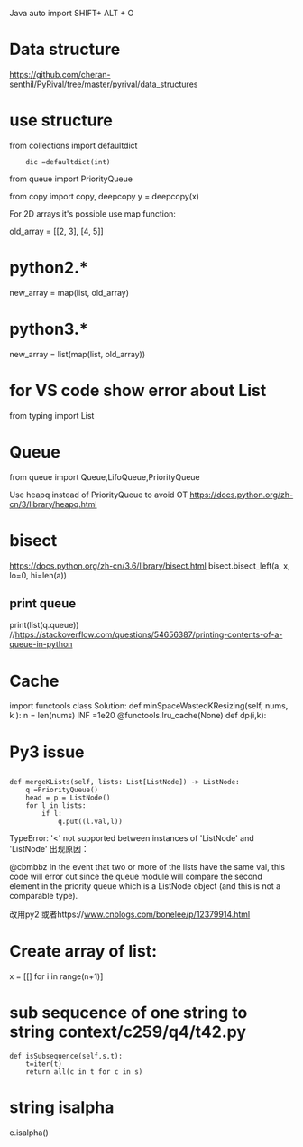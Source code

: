Java auto import SHIFT+ ALT + O

# Data structure 
https://github.com/cheran-senthil/PyRival/tree/master/pyrival/data_structures


# use structure

from collections import defaultdict
```
    dic =defaultdict(int)
```

from queue import PriorityQueue

from copy import copy, deepcopy
y = deepcopy(x)

For 2D arrays it's possible use map function:

old_array = [[2, 3], [4, 5]]
# python2.*
new_array = map(list, old_array)
# python3.*
new_array = list(map(list, old_array))

# for VS code show error about List
from typing import List

# Queue
from queue import Queue,LifoQueue,PriorityQueue

Use heapq instead of PriorityQueue to avoid OT https://docs.python.org/zh-cn/3/library/heapq.html

# bisect
https://docs.python.org/zh-cn/3.6/library/bisect.html
bisect.bisect_left(a, x, lo=0, hi=len(a))

## print queue
print(list(q.queue)) //https://stackoverflow.com/questions/54656387/printing-contents-of-a-queue-in-python


# Cache
import functools
class Solution:
    def minSpaceWastedKResizing(self, nums, k ):
        n = len(nums)
        INF =1e20
        @functools.lru_cache(None) 
        def dp(i,k):


# Py3 issue

##
    def mergeKLists(self, lists: List[ListNode]) -> ListNode:
        q =PriorityQueue()
        head = p = ListNode()
        for l in lists:
            if l:
                q.put((l.val,l))
TypeError: '<' not supported between instances of 'ListNode' and 'ListNode'
出现原因：

@cbmbbz In the event that two or more of the lists have the same val, this code will error out since the queue module will compare the second element in the priority queue which is a ListNode object (and this is not a comparable type).

改用py2 或者https://www.cnblogs.com/bonelee/p/12379914.html


# Create array of list:
x = [[] for i in range(n+1)]

# sub sequcence of one string to string context/c259/q4/t42.py
    def isSubsequence(self,s,t):
        t=iter(t)
        return all(c in t for c in s)


# string isalpha
e.isalpha()

